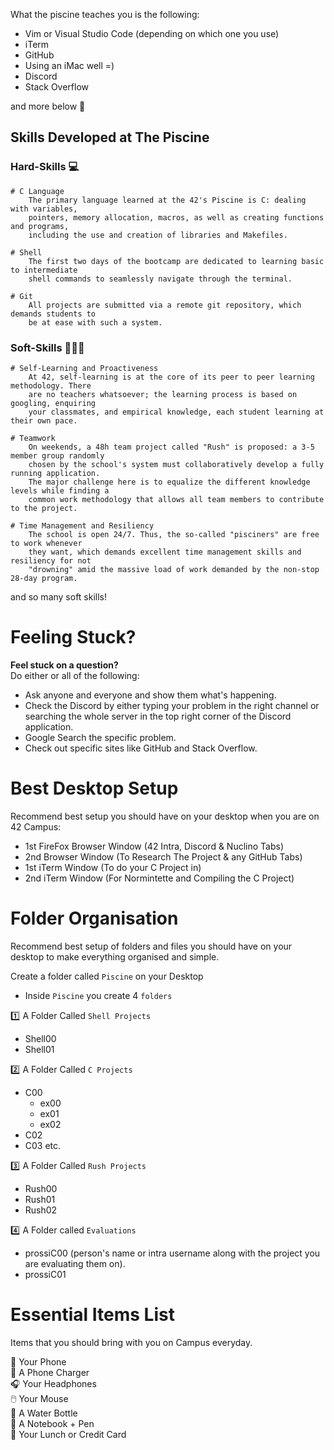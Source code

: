 What the piscine teaches you is the following:

- Vim or Visual Studio Code (depending on which one you use)
- iTerm
- GitHub
- Using an iMac well =)
- Discord
- Stack Overflow 

and more below 🔻

## Skills Developed at The Piscine

### Hard-Skills 💻
	# C Language
		The primary language learned at the 42's Piscine is C: dealing with variables,
		pointers, memory allocation, macros, as well as creating functions and programs,
		including the use and creation of libraries and Makefiles.

	# Shell
		The first two days of the bootcamp are dedicated to learning basic to intermediate
		shell commands to seamlessly navigate through the terminal.

	# Git
		All projects are submitted via a remote git repository, which demands students to
		be at ease with such a system.

### Soft-Skills 🧑‍🤝‍🧑
	# Self-Learning and Proactiveness
		At 42, self-learning is at the core of its peer to peer learning methodology. There
		are no teachers whatsoever; the learning process is based on googling, enquiring
		your classmates, and empirical knowledge, each student learning at their own pace.

	# Teamwork
		On weekends, a 48h team project called "Rush" is proposed: a 3-5 member group randomly
		chosen by the school's system must collaboratively develop a fully running application.
		The major challenge here is to equalize the different knowledge levels while finding a
		common work methodology that allows all team members to contribute to the project.

	# Time Management and Resiliency
		The school is open 24/7. Thus, the so-called "pisciners" are free to work whenever
		they want, which demands excellent time management skills and resiliency for not
		"drowning" amid the massive load of work demanded by the non-stop 28-day program.

and so many soft skills!

# Feeling Stuck?

**Feel stuck on a question?** </br>
Do either or all of the following:

- Ask anyone and everyone and show them what's happening.
- Check the Discord by either typing your problem in the right channel or searching the whole server in the top right corner of the Discord application. 
- Google Search the specific problem.
- Check out specific sites like GitHub and Stack Overflow. 

# Best Desktop Setup
Recommend best setup you should have on your desktop when you are on 42 Campus:

- 1st FireFox Browser Window (42 Intra, Discord & Nuclino Tabs)
- 2nd Browser Window (To Research The Project & any GitHub Tabs) 
- 1st iTerm Window (To do your C Project in)
- 2nd iTerm Window (For Normintette and Compiling the C Project)

# Folder Organisation
Recommend best setup of folders and files you should have on your desktop to make everything organised and simple. 

Create a folder called `Piscine` on your Desktop

- Inside `Piscine` you create 4 `folders`

:one: A Folder Called `Shell Projects`
- Shell00
- Shell01

:two: A Folder Called `C Projects`
- C00
  - ex00
  - ex01
  - ex02
- C02
- C03 etc.

:three: A Folder Called `Rush Projects`
- Rush00
- Rush01
- Rush02

:four: A Folder called `Evaluations`
- prossiC00 (person's name or intra username along with the project you are evaluating them on).
- prossiC01

# Essential Items List
Items that you should bring with you on Campus everyday.

📱        Your Phone </br>
🔌  A Phone Charger </br>
🎧  Your Headphones </br>
🖱️   Your Mouse </br>
🚰  A Water Bottle </br>
📓  A Notebook + Pen </br>
🥪  Your Lunch or Credit Card </br>
